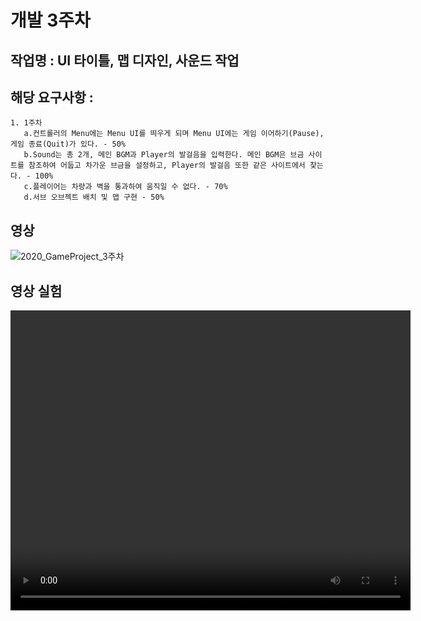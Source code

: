 # 개발 3주차

## 작업명 : UI 타이틀, 맵 디자인, 사운드 작업

## 해당 요구사항 : 
    1. 1주차
       a.컨트롤러의 Menu에는 Menu UI를 띄우게 되며 Menu UI에는 게임 이어하기(Pause), 게임 종료(Quit)가 있다. - 50%
       b.Sound는 총 2개, 메인 BGM과 Player의 발걸음을 입력한다. 메인 BGM은 브금 사이트를 참조하여 어둡고 차가운 브금을 설정하고, Player의 발걸음 또한 같은 사이트에서 찾는다. - 100%
       c.플레이어는 차량과 벽을 통과하여 움직일 수 없다. - 70%
       d.서브 오브젝트 배치 및 맵 구현 - 50%
       
## 영상
![2020_GameProject_3주차](https://user-images.githubusercontent.com/71679992/98556896-e5e8e500-22e6-11eb-9e29-dcf33db3fc51.gif)  




## 영상 실험
<video width="640" height="480" controls>

    <source src="files/w03/2020_GameProject_3주차.mp4" type="video/mp4">

    Sorry, your browser doesn't support embedded videos.

</video>
